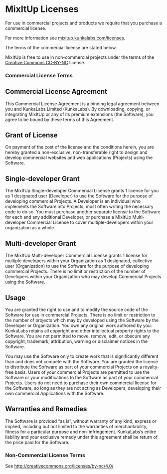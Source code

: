 MixItUp Licenses
=========

For use in commercial projects and products we require that you purchase a commercial license.

For more information see [mixitup.kunkalabs.com/licenses](https://mixitup.kunkalabs.com/licenses).

The terms of the commercial license are stated below.

MixItUp is free to use in non-commercial projects under the terms of the [Creative Commons CC-BY-NC](http://creativecommons.org/licenses/by-nc/4.0/) license.

### Commercial License Terms

## Commercial License Agreement

This Commercial License Agreement is a binding legal agreement between you and KunkaLabs Limited (KunkaLabs). By downloading, copying, or integrating MixItUp or any of its premium extensions (the Software), you agree to be bound by these terms of this Agreement.

## Grant of License

On payment of the cost of the license and the conditions herein, you are hereby granted a non-exclusive, non-transferable right to design and develop commercial websites and web applications (Projects) using the Software.

## Single-developer Grant

The MixItUp Single-developer Commercial License grants 1 license for you as 1 designated user (Developer) to use the Software for the purpose of developing commercial Projects. A Developer is an individual who implements the Software into Projects, most often writing the necessary code to do so. You must purchase another separate license to the Software for each and any additional Developer, or purchase a MixItUp Multi-developer Commercial License to cover multiple-developers within your organization as a whole.

## Multi-developer Grant

The MixItUp Multi-developer Commercial License grants 1 license for multiple developers within your Organization as 1 designated, collective user (Organization) to use the Software for the purpose of developing commercial Projects. There is no limit or restriction of the number of Developers within your Organization who may develop Commercial Projects using the Software.

## Usage

You are granted the right to use and to modify the source code of the Software for use in commercial Projects. There is no limit or restriction to the number of projects which may by developed using the Software by the Developer or Organization. You own any original work authored by you. KunkaLabs retains all copyright and other intellectual property rights to the Software. You are not permitted to move, remove, edit, or obscure any copyright, trademark, attribution, warning or disclaimer notices in the Software.

You may use the Software only to create work that is significantly different than and does not compete with the Software. You are granted the license to distribute the Software as part of your commercial Projects on a royalty-free basis. Users of your commercial Projects are permitted to use the Software or your modifications to the Software as part of your commercial Projects. Users do not need to purchase their own commercial license for the Software, so long as they are not acting as Developers, developing their own commercial Applications with the Software.

## Warranties and Remedies

The Software is provided “as is”, without warranty of any kind, express or implied, including but not limited to the warranties of merchantability, fitness for a particular purpose and non-infringement. KunkaLabs’s entire liability and your exclusive remedy under this agreement shall be return of the price paid for the Software.

### Non-Commercial License Terms

See http://creativecommons.org/licenses/by-nc/4.0/